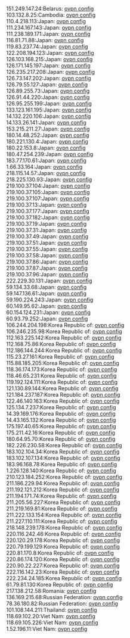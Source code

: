 151.249.147.24:Belarus: [ovpn config](vpn/151_249_147_24.ovpn)  
103.132.8.25:Cambodia: [ovpn config](vpn/103_132_8_25.ovpn)  
110.4.218.113:Japan: [ovpn config](vpn/110_4_218_113.ovpn)  
111.234.167.143:Japan: [ovpn config](vpn/111_234_167_143.ovpn)  
111.238.189.171:Japan: [ovpn config](vpn/111_238_189_171.ovpn)  
116.81.71.88:Japan: [ovpn config](vpn/116_81_71_88.ovpn)  
119.83.237.74:Japan: [ovpn config](vpn/119_83_237_74.ovpn)  
122.208.194.123:Japan: [ovpn config](vpn/122_208_194_123.ovpn)  
126.103.168.215:Japan: [ovpn config](vpn/126_103_168_215.ovpn)  
126.171.145.197:Japan: [ovpn config](vpn/126_171_145_197.ovpn)  
126.235.217.208:Japan: [ovpn config](vpn/126_235_217_208.ovpn)  
126.73.147.202:Japan: [ovpn config](vpn/126_73_147_202.ovpn)  
126.79.55.127:Japan: [ovpn config](vpn/126_79_55_127.ovpn)  
126.89.255.73:Japan: [ovpn config](vpn/126_89_255_73.ovpn)  
126.91.44.220:Japan: [ovpn config](vpn/126_91_44_220.ovpn)  
126.95.255.199:Japan: [ovpn config](vpn/126_95_255_199.ovpn)  
133.123.161.195:Japan: [ovpn config](vpn/133_123_161_195.ovpn)  
14.132.220.106:Japan: [ovpn config](vpn/14_132_220_106.ovpn)  
14.133.26.141:Japan: [ovpn config](vpn/14_133_26_141.ovpn)  
153.215.211.27:Japan: [ovpn config](vpn/153_215_211_27.ovpn)  
180.14.48.252:Japan: [ovpn config](vpn/180_14_48_252.ovpn)  
180.221.130.4:Japan: [ovpn config](vpn/180_221_130_4.ovpn)  
180.22.153.8:Japan: [ovpn config](vpn/180_22_153_8.ovpn)  
180.47.254.239:Japan: [ovpn config](vpn/180_47_254_239.ovpn)  
183.77.170.61:Japan: [ovpn config](vpn/183_77_170_61.ovpn)  
1.66.33.164:Japan: [ovpn config](vpn/1_66_33_164.ovpn)  
218.115.14.57:Japan: [ovpn config](vpn/218_115_14_57.ovpn)  
218.225.130.93:Japan: [ovpn config](vpn/218_225_130_93.ovpn)  
219.100.37.104:Japan: [ovpn config](vpn/219_100_37_104.ovpn)  
219.100.37.105:Japan: [ovpn config](vpn/219_100_37_105.ovpn)  
219.100.37.107:Japan: [ovpn config](vpn/219_100_37_107.ovpn)  
219.100.37.13:Japan: [ovpn config](vpn/219_100_37_13.ovpn)  
219.100.37.177:Japan: [ovpn config](vpn/219_100_37_177.ovpn)  
219.100.37.182:Japan: [ovpn config](vpn/219_100_37_182.ovpn)  
219.100.37.19:Japan: [ovpn config](vpn/219_100_37_19.ovpn)  
219.100.37.31:Japan: [ovpn config](vpn/219_100_37_31.ovpn)  
219.100.37.49:Japan: [ovpn config](vpn/219_100_37_49.ovpn)  
219.100.37.51:Japan: [ovpn config](vpn/219_100_37_51.ovpn)  
219.100.37.55:Japan: [ovpn config](vpn/219_100_37_55.ovpn)  
219.100.37.58:Japan: [ovpn config](vpn/219_100_37_58.ovpn)  
219.100.37.86:Japan: [ovpn config](vpn/219_100_37_86.ovpn)  
219.100.37.87:Japan: [ovpn config](vpn/219_100_37_87.ovpn)  
219.100.37.96:Japan: [ovpn config](vpn/219_100_37_96.ovpn)  
222.229.30.131:Japan: [ovpn config](vpn/222_229_30_131.ovpn)  
59.134.33.68:Japan: [ovpn config](vpn/59_134_33_68.ovpn)  
59.147.136.61:Japan: [ovpn config](vpn/59_147_136_61.ovpn)  
59.190.224.243:Japan: [ovpn config](vpn/59_190_224_243.ovpn)  
60.149.95.62:Japan: [ovpn config](vpn/60_149_95_62.ovpn)  
60.154.124.231:Japan: [ovpn config](vpn/60_154_124_231.ovpn)  
60.93.79.252:Japan: [ovpn config](vpn/60_93_79_252.ovpn)  
106.244.204.198:Korea Republic of: [ovpn config](vpn/106_244_204_198.ovpn)  
106.246.235.98:Korea Republic of: [ovpn config](vpn/106_246_235_98.ovpn)  
112.163.225.142:Korea Republic of: [ovpn config](vpn/112_163_225_142.ovpn)  
112.168.75.86:Korea Republic of: [ovpn config](vpn/112_168_75_86.ovpn)  
112.186.144.244:Korea Republic of: [ovpn config](vpn/112_186_144_244.ovpn)  
115.23.27.161:Korea Republic of: [ovpn config](vpn/115_23_27_161.ovpn)  
115.88.185.205:Korea Republic of: [ovpn config](vpn/115_88_185_205.ovpn)  
118.36.174.173:Korea Republic of: [ovpn config](vpn/118_36_174_173.ovpn)  
118.46.65.231:Korea Republic of: [ovpn config](vpn/118_46_65_231.ovpn)  
119.192.124.111:Korea Republic of: [ovpn config](vpn/119_192_124_111.ovpn)  
121.130.89.144:Korea Republic of: [ovpn config](vpn/121_130_89_144.ovpn)  
121.184.237.187:Korea Republic of: [ovpn config](vpn/121_184_237_187.ovpn)  
122.46.140.163:Korea Republic of: [ovpn config](vpn/122_46_140_163.ovpn)  
125.134.7.237:Korea Republic of: [ovpn config](vpn/125_134_7_237.ovpn)  
14.39.169.176:Korea Republic of: [ovpn config](vpn/14_39_169_176.ovpn)  
14.43.165.132:Korea Republic of: [ovpn config](vpn/14_43_165_132.ovpn)  
175.197.40.65:Korea Republic of: [ovpn config](vpn/175_197_40_65.ovpn)  
175.211.42.16:Korea Republic of: [ovpn config](vpn/175_211_42_16.ovpn)  
180.64.95.70:Korea Republic of: [ovpn config](vpn/180_64_95_70.ovpn)  
182.226.230.58:Korea Republic of: [ovpn config](vpn/182_226_230_58.ovpn)  
183.102.104.34:Korea Republic of: [ovpn config](vpn/183_102_104_34.ovpn)  
183.102.107.134:Korea Republic of: [ovpn config](vpn/183_102_107_134.ovpn)  
183.96.168.78:Korea Republic of: [ovpn config](vpn/183_96_168_78.ovpn)  
1.226.128.140:Korea Republic of: [ovpn config](vpn/1_226_128_140.ovpn)  
210.123.184.252:Korea Republic of: [ovpn config](vpn/210_123_184_252.ovpn)  
211.186.229.94:Korea Republic of: [ovpn config](vpn/211_186_229_94.ovpn)  
211.192.121.212:Korea Republic of: [ovpn config](vpn/211_192_121_212.ovpn)  
211.194.171.74:Korea Republic of: [ovpn config](vpn/211_194_171_74.ovpn)  
211.205.56.227:Korea Republic of: [ovpn config](vpn/211_205_56_227.ovpn)  
211.219.169.81:Korea Republic of: [ovpn config](vpn/211_219_169_81.ovpn)  
211.222.133.154:Korea Republic of: [ovpn config](vpn/211_222_133_154.ovpn)  
211.227.110.111:Korea Republic of: [ovpn config](vpn/211_227_110_111.ovpn)  
218.148.239.178:Korea Republic of: [ovpn config](vpn/218_148_239_178.ovpn)  
220.116.242.46:Korea Republic of: [ovpn config](vpn/220_116_242_46.ovpn)  
220.120.29.178:Korea Republic of: [ovpn config](vpn/220_120_29_178.ovpn)  
220.79.199.129:Korea Republic of: [ovpn config](vpn/220_79_199_129.ovpn)  
220.81.170.8:Korea Republic of: [ovpn config](vpn/220_81_170_8.ovpn)  
220.86.174.120:Korea Republic of: [ovpn config](vpn/220_86_174_120.ovpn)  
220.90.22.227:Korea Republic of: [ovpn config](vpn/220_90_22_227.ovpn)  
222.116.142.23:Korea Republic of: [ovpn config](vpn/222_116_142_23.ovpn)  
222.234.24.185:Korea Republic of: [ovpn config](vpn/222_234_24_185.ovpn)  
61.79.81.130:Korea Republic of: [ovpn config](vpn/61_79_81_130.ovpn)  
217.138.212.58:Romania: [ovpn config](vpn/217_138_212_58.ovpn)  
136.169.215.68:Russian Federation: [ovpn config](vpn/136_169_215_68.ovpn)  
78.36.180.82:Russian Federation: [ovpn config](vpn/78_36_180_82.ovpn)  
101.108.144.211:Thailand: [ovpn config](vpn/101_108_144_211.ovpn)  
118.69.102.20:Viet Nam: [ovpn config](vpn/118_69_102_20.ovpn)  
118.69.105.226:Viet Nam: [ovpn config](vpn/118_69_105_226.ovpn)  
1.52.196.11:Viet Nam: [ovpn config](vpn/1_52_196_11.ovpn)  

